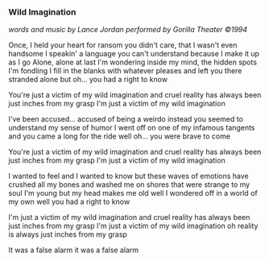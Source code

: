 ### Wild Imagination

_words and music by Lance Jordan performed by Gorilla Theater ©1994_

Once, I held your heart for ransom
you didn't care, that I wasn't even handsome
I speakin' a language you can't understand because
I make it up as I go
Alone, alone at last I'm wondering
inside my mind, the hidden spots I'm fondling
I fill in the blanks with whatever pleases
and left you there stranded alone
but oh... you had a right to know

You're just a victim of my wild imagination
and cruel reality has always been just inches from my grasp
I'm just a victim of my wild imagination

I've been accused... accused of being a weirdo
instead you seemed to understand my sense of humor
I went off on one of my infamous tangents
and you came a long for the ride
well oh... you were brave to come

You're just a victim of my wild imagination
and cruel reality has always been just inches from my grasp
I'm just a victim of my wild imagination

I wanted to feel and I wanted to know
but these waves of emotions have crushed all my bones
and washed me on shores that were strange to my soul
I'm young but my head makes me old
well I wondered off in a world of my own
well you had a right to know

I'm just a victim of my wild imagination
and cruel reality has always been just inches from my grasp
I'm just a victim of my wild imagination
oh reality is always just inches from my grasp

It was a false alarm
it was a false alarm
